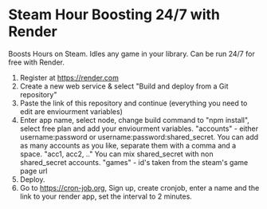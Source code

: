 
# Steam Hour Boosting 24/7 with Render

Boosts Hours on Steam. Idles any game in your library. Can be run 24/7 for free with Render.

1. Register at https://render.com
2. Create a new web service & select "Build and deploy from a Git repository"
3. Paste the link of this repository and continue (everything you need to edit are enviourment variables)
4. Enter app name, select node, change build command to "npm install", select free plan and add your enviourment variables.
"accounts" - either username:password or username:password:shared_secret. You can add as many accounts as you like, separate them with a comma and a space. "acc1, acc2, .." You can mix shared_secret with non shared_secret accounts.
"games" - id's taken from the steam's game page url
6. Deploy.
7. Go to https://cron-job.org, Sign up, create cronjob, enter a name and the link to your render app, set the interval to 2 minutes.
